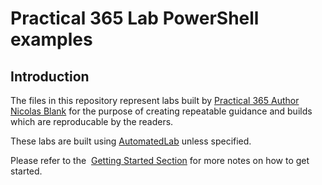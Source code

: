 # Practical 365 Lab PowerShell examples

## Introduction
The files in this repository represent labs built by [Practical 365 Author Nicolas Blank](https://practical365.com/author/nicolas-blank/) for the purpose of creating repeatable guidance and builds which are reproducable by the readers.

These labs are built using [AutomatedLab](https://github.com/AutomatedLab/AutomatedLab) unless specified.


Please refer to the  [Getting Started Section](https://github.com/nicolasblank/p365lab/blob/main/Articles/Getting%20Started/README.md) for more notes on how to get started. 